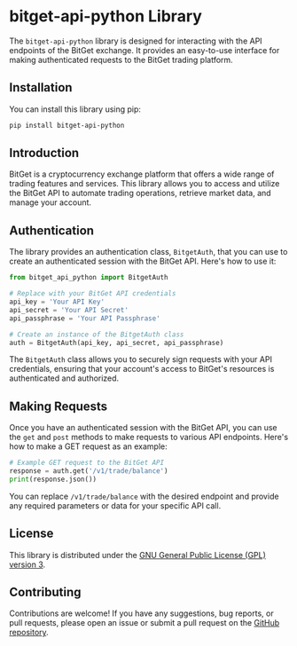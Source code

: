 # bitget-api-python Library

The `bitget-api-python` library is designed for interacting with the API endpoints of the BitGet exchange. It provides an easy-to-use interface for making authenticated requests to the BitGet trading platform.

## Installation

You can install this library using pip:

```bash
pip install bitget-api-python
```

## Introduction

BitGet is a cryptocurrency exchange platform that offers a wide range of trading features and services. This library allows you to access and utilize the BitGet API to automate trading operations, retrieve market data, and manage your account.

## Authentication

The library provides an authentication class, `BitgetAuth`, that you can use to create an authenticated session with the BitGet API. Here's how to use it:

```python
from bitget_api_python import BitgetAuth

# Replace with your BitGet API credentials
api_key = 'Your API Key'
api_secret = 'Your API Secret'
api_passphrase = 'Your API Passphrase'

# Create an instance of the BitgetAuth class
auth = BitgetAuth(api_key, api_secret, api_passphrase)
```

The `BitgetAuth` class allows you to securely sign requests with your API credentials, ensuring that your account's access to BitGet's resources is authenticated and authorized.

## Making Requests

Once you have an authenticated session with the BitGet API, you can use the `get` and `post` methods to make requests to various API endpoints. Here's how to make a GET request as an example:

```python
# Example GET request to the BitGet API
response = auth.get('/v1/trade/balance')
print(response.json())
```

You can replace `/v1/trade/balance` with the desired endpoint and provide any required parameters or data for your specific API call.

## License

This library is distributed under the [GNU General Public License (GPL) version 3](LICENSE).
## Contributing

Contributions are welcome! If you have any suggestions, bug reports, or pull requests, please open an issue or submit a pull request on the [GitHub repository](https://github.com/).
